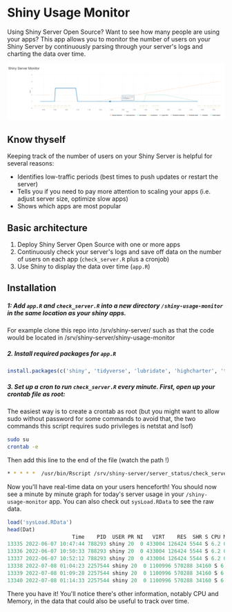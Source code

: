 
<!-- README.md is generated from README.Rmd. Please edit that file -->
Shiny Usage Monitor
===================

Using Shiny Server Open Source? Want to see how many people are using your apps? This app allows you to monitor the number of users on your Shiny Server by continuously parsing through your server's logs and charting the data over time.

<img src="img/screenshot.png">

Know thyself
------------

Keeping track of the number of users on your Shiny Server is helpful for several reasons:

-   Identifies low-traffic periods (best times to push updates or restart the server)
-   Tells you if you need to pay more attention to scaling your apps (i.e. adjust server size, optimize slow apps)
-   Shows which apps are most popular

Basic architecture
------------------

1.  Deploy Shiny Server Open Source with one or more apps
2.  Continuously check your server's logs and save off data on the number of users on each app (`check_server.R` plus a cronjob)
3.  Use Shiny to display the data over time (`app.R`)

Installation
------------

##### 1: Add `app.R` and `check_server.R` into a new directory `/shiny-usage-monitor` in the same location as your shiny apps.

For example clone this repo into /srv/shiny-server/ such as that the code would be located in /srv/shiny-server/shiny-usage-monitor

##### 2. Install required packages for `app.R`

``` r
install.packages(c('shiny', 'tidyverse', 'lubridate', 'highcharter', 'this.path'))
```

##### 3. Set up a cron to run `check_server.R` every minute. First, open up your crontab file as root:

The easiest way is to create a crontab as root (but you might want to allow sudo without password for some commands to avoid that, the two commands this script requires sudo privileges is netstat and lsof)

``` bash
sudo su
crontab -e
```

Then add this line to the end of the file (watch the path !)

``` bash
* * * * *  /usr/bin/Rscript /srv/shiny-server/server_status/check_server.R
```

Now you'll have real-time data on your users henceforth! You should now see a minute by minute graph for today's server usage in your `/shiny-usage-monitor` app. You can also check out `sysLoad.RData` to see the raw data.

``` r
load('sysLoad.RData')
head(Dat)
                     Time    PID  USER PR NI   VIRT    RES  SHR S CPU MEM     TIME usr             app
13335 2022-06-07 10:47:44 788293 shiny 20  0 433004 126424 5544 S 6.2 0.4 15:18.16   0 abuser-detection
13336 2022-06-07 10:50:33 788293 shiny 20  0 433004 126424 5544 S 6.2 0.4 15:18.25   0 abuser-detection
13337 2022-06-07 10:52:12 788293 shiny 20  0 433004 126424 5544 S 6.2 0.4 15:18.30   0 abuser-detection
13338 2022-07-08 01:04:23 2257544 shiny 20  0 1100996 570288 34160 S 6.2 0.9 0:41.21   6 trade-inspect
13339 2022-07-08 01:09:28 2257544 shiny 20  0 1100996 570288 34160 S 6.2 0.9 0:41.34   6 trade-inspect
13340 2022-07-08 01:14:33 2257544 shiny 20  0 1100996 570288 34160 S 6.2 0.9 0:41.49   6 trade-inspect
```

There you have it! You'll notice there's other information, notably CPU and Memory, in the data that could also be useful to track over time.


